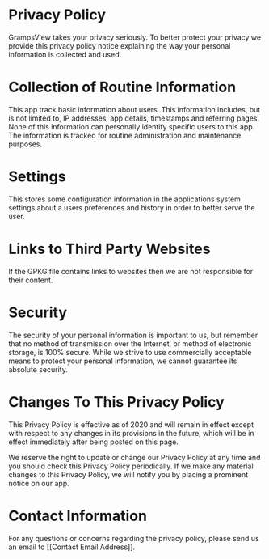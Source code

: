 # Privacy Policy
GrampsView takes your privacy seriously. To better protect your privacy we provide this privacy policy notice explaining the way your personal information is collected and used.

# Collection of Routine Information
This app track basic information about users. This information includes, but is not limited to, IP addresses, app details, timestamps and referring pages. None of this information can personally identify specific users to this app. The information is tracked for routine administration and maintenance purposes.

# Settings
This stores some configuration information in the applications system settings about a users preferences and history in order to better serve the user.

# Links to Third Party Websites
If the GPKG file contains links to websites then we are not responsible for their content.

# Security
The security of your personal information is important to us, but remember that no method of transmission over the Internet, or method of electronic storage, is 100% secure. While we strive to use commercially acceptable means to protect your personal information, we cannot guarantee its absolute security.

# Changes To This Privacy Policy
This Privacy Policy is effective as of 2020 and will remain in effect except with respect to any changes in its provisions in the future, which will be in effect immediately after being posted on this page.

We reserve the right to update or change our Privacy Policy at any time and you should check this Privacy Policy periodically. If we make any material changes to this Privacy Policy, we will notify you by placing a prominent notice on our app.

# Contact Information
For any questions or concerns regarding the privacy policy, please send us an email to [[Contact Email Address]].
